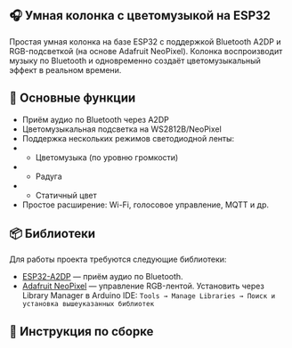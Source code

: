 ## 🎧 Умная колонка с цветомузыкой на ESP32
Простая умная колонка на базе ESP32 с поддержкой Bluetooth A2DP и RGB-подсветкой (на основе Adafruit NeoPixel). Колонка воспроизводит музыку по Bluetooth и одновременно создаёт цветомузыкальный эффект в реальном времени.

## 🔧 Основные функции
+ Приём аудио по Bluetooth через A2DP
+ Цветомузыкальная подсветка на WS2812B/NeoPixel
+ Поддержка нескольких режимов светодиодной ленты:
+ + Цветомузыка (по уровню громкости)
+ + Радуга
+ + Статичный цвет
+ Простое расширение: Wi-Fi, голосовое управление, MQTT и др.


## 📦 Библиотеки
Для работы проекта требуются следующие библиотеки:

+ [ESP32-A2DP]() — приём аудио по Bluetooth.
+ [Adafruit NeoPixel]() — управление RGB-лентой.
Установить через Library Manager в Arduino IDE:
```Tools → Manage Libraries → Поиск и установка вышеуказанных библиотек```

## 📄 Инструкция по сборке
